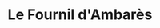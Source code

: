 ---
title: "Le Fournil d'Ambarès"
url: /ambares-et-lagrave/le-fournil-dambares/
shop: boulangerie
---